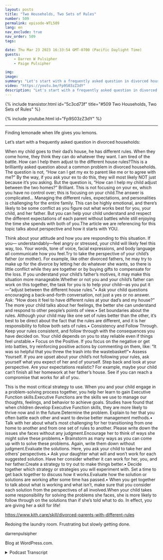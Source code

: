 ```yaml
---
layout: posts
title: "Two Households, Two Sets of Rules"
number: 509
permalink: episode-WTL509
lang: en
nav_exclude: true
nav_order: 509
tags:

date: Thu Mar 23 2023 16:33:54 GMT-0700 (Pacific Daylight Time)
guests:
    - Darren W Pulsipher
    - Paige Pulsipher

img: 
image: 
summary: "Let's start with a frequently asked question in divorced households: When my child goes to their dad’s house, he has different rules. When they come home, they think they can do whatever they want.  I am tired of the battle. How can I help them adjust to the different house rules? This is a brilliantly asked question about a common problem in divorced households. The question is not, “How can I get my ex to parent like me or to agree with me?” By the way, if you ask your ex to do this, they will most likely NOT just because it's you asking. But the question is, “How can I help my child adjust between the two homes?” Brilliant. This is not focusing on your ex, which you have no control over; this is focusing on your child.The answer is complicated… Managing the different rules, expectations, and personalities is challenging for the entire family. This can be highly emotional, and there’s likely to be some conflict as you figure out what works best for you, your child, and her father.  But you can help your child understand and respect the different expectations of each parent without battles while still enjoying the time she spends with both of you.The article we are referencing for this topic talks about perspective and how it starts with YOU. PerspectiveThink about your attitude and how you are responding to this situation. If you— understandably—feel angry or stressed, your child will likely feel this way, too. Your words, tone of voice, facial expressions, and body language all communicate how you feel.Try to take the perspective of your child’s father {or mother). For example, like other divorced fathers, he may try to make up for the divorce by letting her do whatever she wants, so there is little conflict while they are together or by buying gifts to compensate for the loss. If you understand your child’s father’s motives, it may make this situation more manageable.Whether or not you and your child’s father can work on this together, the task for you is to help your child—as you put it—“adjust between the different house rules.”•	Ask your child questions encouraging a back-and-forth conversation, not just a yes or no answer. Ask: “How does it feel to have different rules at your dad’s and my house?” The more your child talks about her feelings, the better she can understand and respond to other people’s points of view.•	Set boundaries about the rules. Although your child may like one set of rules better than the other, it’s best to be direct about the fact that the rules are different, and it is her responsibility to follow both sets of rules.•	Consistency and Follow Through. Keep your rules consistent, and follow through with the consequences you have decided on. Your child depends on you to stay reliable even if things feel unstable.•	Focus on the Positive. If you focus on the negative or get into battles, try reinforcing positive actions by commenting on them, like: “It was so helpful that you threw the trash into the wastebasket!”•	Assess Yourself. If you are upset about your child’s not following your rules, ask yourself what you expect of her and of yourself. Step back and look at your perspective. Are your expectations realistic? For example, maybe your child can’t finish all her homework at her father’s house. See if you can reach a compromise that works for all of you.Make a plan together: This is the most critical strategy to use. When you and your child engage in a problem-solving process together, you help her learn to gain Executive Function skills.Executive Functions are the skills we use to manage our thoughts, feelings, and behavior to achieve goals. Studies have found that when children develop Executive Function skills, they are more likely to thrive now and in the future.Determine the problem. Explain to her that you often battle each other and want to devise better management methods.•	Talk with her about what’s most challenging for her transitioning from one home to another and from one set of rules to another. Please write down the issues she faces without any judgment.Encourage her to think of ways she might solve these problems.•	Brainstorm as many ways as you can come up with to solve these problems. Again, write them down without judgment.Evaluate the solutions. Here, you ask your child to take her and others’ perspectives.•	Ask your daughter what will and won’t work for each suggested solution. Have her consider whether it can work for her, you, and her father.Create a strategy to try out to make things better.•	Decide together which strategy or strategies you will experiment with. Set a time to get back together to discuss how it works.Evaluate how the solution or solutions are working after some time has passed.•	When you get together to talk about what is working and what isn’t, make sure that you consider each solution from the perspectives of all involved.When your child takes some responsibility for solving the problems she faces, she is more likely to follow..."
video: "https://youtu.be/Fp9S03zZ3dY"
description: "Let's start with a frequently asked question in divorced households: When my child goes to their dad’s house, he has different rules. When they come home, they think they can do whatever they want.  I am tired of the battle. How can I help them adjust to the different house rules? This is a brilliantly asked question about a common problem in divorced households. The question is not, “How can I get my ex to parent like me or to agree with me?” By the way, if you ask your ex to do this, they will most likely NOT just because it's you asking. But the question is, “How can I help my child adjust between the two homes?” Brilliant. This is not focusing on your ex, which you have no control over; this is focusing on your child.The answer is complicated… Managing the different rules, expectations, and personalities is challenging for the entire family. This can be highly emotional, and there’s likely to be some conflict as you figure out what works best for you, your child, and her father.  But you can help your child understand and respect the different expectations of each parent without battles while still enjoying the time she spends with both of you.The article we are referencing for this topic talks about perspective and how it starts with YOU. PerspectiveThink about your attitude and how you are responding to this situation. If you— understandably—feel angry or stressed, your child will likely feel this way, too. Your words, tone of voice, facial expressions, and body language all communicate how you feel.Try to take the perspective of your child’s father {or mother). For example, like other divorced fathers, he may try to make up for the divorce by letting her do whatever she wants, so there is little conflict while they are together or by buying gifts to compensate for the loss. If you understand your child’s father’s motives, it may make this situation more manageable.Whether or not you and your child’s father can work on this together, the task for you is to help your child—as you put it—“adjust between the different house rules.”•	Ask your child questions encouraging a back-and-forth conversation, not just a yes or no answer. Ask: “How does it feel to have different rules at your dad’s and my house?” The more your child talks about her feelings, the better she can understand and respond to other people’s points of view.•	Set boundaries about the rules. Although your child may like one set of rules better than the other, it’s best to be direct about the fact that the rules are different, and it is her responsibility to follow both sets of rules.•	Consistency and Follow Through. Keep your rules consistent, and follow through with the consequences you have decided on. Your child depends on you to stay reliable even if things feel unstable.•	Focus on the Positive. If you focus on the negative or get into battles, try reinforcing positive actions by commenting on them, like: “It was so helpful that you threw the trash into the wastebasket!”•	Assess Yourself. If you are upset about your child’s not following your rules, ask yourself what you expect of her and of yourself. Step back and look at your perspective. Are your expectations realistic? For example, maybe your child can’t finish all her homework at her father’s house. See if you can reach a compromise that works for all of you.Make a plan together: This is the most critical strategy to use. When you and your child engage in a problem-solving process together, you help her learn to gain Executive Function skills.Executive Functions are the skills we use to manage our thoughts, feelings, and behavior to achieve goals. Studies have found that when children develop Executive Function skills, they are more likely to thrive now and in the future.Determine the problem. Explain to her that you often battle each other and want to devise better management methods.•	Talk with her about what’s most challenging for her transitioning from one home to another and from one set of rules to another. Please write down the issues she faces without any judgment.Encourage her to think of ways she might solve these problems.•	Brainstorm as many ways as you can come up with to solve these problems. Again, write them down without judgment.Evaluate the solutions. Here, you ask your child to take her and others’ perspectives.•	Ask your daughter what will and won’t work for each suggested solution. Have her consider whether it can work for her, you, and her father.Create a strategy to try out to make things better.•	Decide together which strategy or strategies you will experiment with. Set a time to get back together to discuss how it works.Evaluate how the solution or solutions are working after some time has passed.•	When you get together to talk about what is working and what isn’t, make sure that you consider each solution from the perspectives of all involved.When your child takes some responsibility for solving the problems she faces, she is more likely to follow..."
---
```


<div>
{% include transistor.html id="5c3cd73f" title="#509 Two Households, Two Sets of Rules" %}

{% include youtube.html id="Fp9S03zZ3dY" %}
</div>

---

Finding lemonade when life gives you lemons.

Let’s start with a frequently asked question in divorced households:

When my child goes to their dad’s house, he has different rules. When they come home, they think they can do whatever they want. I am tired of the battle. How can I help them adjust to the different house rules?This is a brilliantly asked question about a common problem in divorced households. The question is not, “How can I get my ex to parent like me or to agree with me?” By the way, if you ask your ex to do this, they will most likely NOT just because it’s you asking. But the question is, “How can I help my child adjust between the two homes?” Brilliant. This is not focusing on your ex, which you have no control over; this is focusing on your child.The answer is complicated… Managing the different rules, expectations, and personalities is challenging for the entire family. This can be highly emotional, and there’s likely to be some conflict as you figure out what works best for you, your child, and her father. But you can help your child understand and respect the different expectations of each parent without battles while still enjoying the time she spends with both of you.The article we are referencing for this topic talks about perspective and how it starts with YOU.

Think about your attitude and how you are responding to this situation. If you— understandably—feel angry or stressed, your child will likely feel this way, too. Your words, tone of voice, facial expressions, and body language all communicate how you feel.Try to take the perspective of your child’s father {or mother). For example, like other divorced fathers, he may try to make up for the divorce by letting her do whatever she wants, so there is little conflict while they are together or by buying gifts to compensate for the loss. If you understand your child’s father’s motives, it may make this situation more manageable.Whether or not you and your child’s father can work on this together, the task for you is to help your child—as you put it—“adjust between the different house rules.”• Ask your child questions encouraging a back-and-forth conversation, not just a yes or no answer. Ask: “How does it feel to have different rules at your dad’s and my house?” The more your child talks about her feelings, the better she can understand and respond to other people’s points of view.• Set boundaries about the rules. Although your child may like one set of rules better than the other, it’s best to be direct about the fact that the rules are different, and it is her responsibility to follow both sets of rules.• Consistency and Follow Through. Keep your rules consistent, and follow through with the consequences you have decided on. Your child depends on you to stay reliable even if things feel unstable.• Focus on the Positive. If you focus on the negative or get into battles, try reinforcing positive actions by commenting on them, like: “It was so helpful that you threw the trash into the wastebasket!”• Assess Yourself. If you are upset about your child’s not following your rules, ask yourself what you expect of her and of yourself. Step back and look at your perspective. Are your expectations realistic? For example, maybe your child can’t finish all her homework at her father’s house. See if you can reach a compromise that works for all of you.

This is the most critical strategy to use. When you and your child engage in a problem-solving process together, you help her learn to gain Executive Function skills.Executive Functions are the skills we use to manage our thoughts, feelings, and behavior to achieve goals. Studies have found that when children develop Executive Function skills, they are more likely to thrive now and in the future.Determine the problem. Explain to her that you often battle each other and want to devise better management methods.• Talk with her about what’s most challenging for her transitioning from one home to another and from one set of rules to another. Please write down the issues she faces without any judgment.Encourage her to think of ways she might solve these problems.• Brainstorm as many ways as you can come up with to solve these problems. Again, write them down without judgment.Evaluate the solutions. Here, you ask your child to take her and others’ perspectives.• Ask your daughter what will and won’t work for each suggested solution. Have her consider whether it can work for her, you, and her father.Create a strategy to try out to make things better.• Decide together which strategy or strategies you will experiment with. Set a time to get back together to discuss how it works.Evaluate how the solution or solutions are working after some time has passed.• When you get together to talk about what is working and what isn’t, make sure that you consider each solution from the perspectives of all involved.When your child takes some responsibility for solving the problems she faces, she is more likely to follow through on the solutions than if she’s told what to do. In effect, you are giving her a skill for life!

https://www.kith.care/skill/divorced-parents-with-different-rules

Redoing the laundry room. Frustrating but slowly getting done.

darrenpulsipher

Blog at WordPress.com.



<details>
<summary> Podcast Transcript </summary>

<p></p>

</details>
